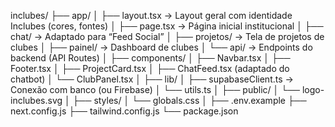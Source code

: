 inclubes/
├── app/
│   ├── layout.tsx           → Layout geral com identidade Inclubes (cores, fontes)
│   ├── page.tsx             → Página inicial institucional
│   ├── chat/                → Adaptado para “Feed Social”
│   ├── projetos/            → Tela de projetos de clubes
│   ├── painel/              → Dashboard de clubes
│   └── api/                 → Endpoints do backend (API Routes)
│
├── components/
│   ├── Navbar.tsx
│   ├── Footer.tsx
│   ├── ProjectCard.tsx
│   ├── ChatFeed.tsx (adaptado do chatbot)
│   └── ClubPanel.tsx
│
├── lib/
│   ├── supabaseClient.ts    → Conexão com banco (ou Firebase)
│   └── utils.ts
│
├── public/
│   └── logo-inclubes.svg
│
├── styles/
│   └── globals.css
│
├── .env.example
├── next.config.js
├── tailwind.config.js
└── package.json
